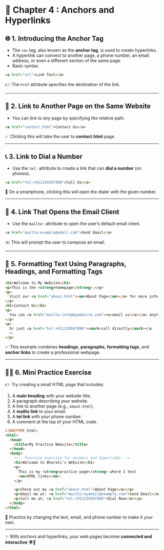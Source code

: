 # 📘 Chapter 4 : Anchors and Hyperlinks

## 🌐 1. Introducing the Anchor Tag

- The `<a>` tag, also known as the **anchor tag**, is used to create hyperlinks.
- A hyperlink can connect to another page, a phone number, an email address, or even a different section of the same page.
- Basic syntax:

```html
<a href="url">Link Text</a>
```

👉 The `href` attribute specifies the destination of the link.

---

## 🔗 2. Link to Another Page on the Same Website

- You can link to any page by specifying the relative path.

```html
<a href="contact.html">Contact Us</a>
```

✅ Clicking this will take the user to **contact.html** page.

---

## 📞 3. Link to Dial a Number

- Use the `tel:` attribute to create a link that can **dial a number** (on phones).

```html
<a href="tel:+911234567890">Call Us</a>
```

📱 On a smartphone, clicking this will open the dialer with the given number.

---

## 📧 4. Link That Opens the Email Client

- Use the `mailto:` attribute to open the user’s default email client.

```html
<a href="mailto:example@email.com">Send Email</a>
```

✉️ This will prompt the user to compose an email.

---

## 📝 5. Formatting Text Using Paragraphs, Headings, and Formatting Tags

```html
<h1>Welcome to My Website</h1>
<p>This is the <strong>homepage</strong>.</p>
<p>
  Visit our <a href="about.html"><em>About Page</em></a> for more info.
</p>
<h2>Contact Us</h2>
<p>
  You can <a href="mailto:info@mywebsite.com"><u>email us</u></a> anytime.
</p>
<p>
  Or just <a href="tel:+911234567890"><mark>call directly</mark></a
  >.
</p>
```

✅ This example combines **headings**, **paragraphs**, **formatting tags**, and **anchor links** to create a professional webpage.

---

## 🧑‍💻 6. Mini Practice Exercise

👉 Try creating a small HTML page that includes:

1. A **main heading** with your website title.
2. A paragraph describing your website.
3. A link to another page (e.g., `about.html`).
4. A **mailto link** to your email.
5. A **tel link** with your phone number.
6. A comment at the top of your HTML code.

```html
<!DOCTYPE html>
<html>
  <head>
    <title>My Practice Website</title>
  </head>
  <body>
    <!-- Practice exercise for anchors and hyperlinks -->
    <h1>Welcome to Bharati's Website</h1>
    <p>
      This is my <strong>practice page</strong> where I test
      <em>HTML links</em>.
    </p>

    <p>Check out my <a href="about.html">About Page</a></p>
    <p>Email me at: <a href="mailto:myemail@example.com">Send Email</a></p>
    <p>Call me at: <a href="tel:+911234567890">Dial Now</a></p>
  </body>
</html>
```

🎯 Practice by changing the text, email, and phone number to make it your own.

---

✨ With anchors and hyperlinks, your web pages become **connected and interactive** 🌍🚀

